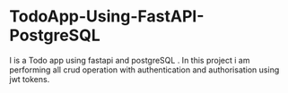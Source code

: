 # TodoApp-Using-FastAPI-PostgreSQL
I is a Todo app using fastapi and postgreSQL . In this project i am performing all crud operation with authentication and authorisation using jwt tokens.
